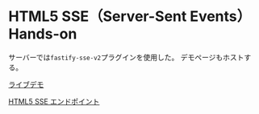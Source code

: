 # HTML5 SSE（Server-Sent Events） Hands-on

サーバーでは`fastify-sse-v2`プラグインを使用した。
デモページもホストする。

[ライブデモ](http://localhost:8080/)

[HTML5 SSE エンドポイント](http://localhost:8080/events)
